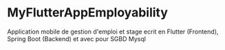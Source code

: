 # MyFlutterAppEmployability
Application mobile de gestion d'emploi et stage ecrit en Flutter (Frontend), Spring Boot (Backend) et avec pour SGBD Mysql
